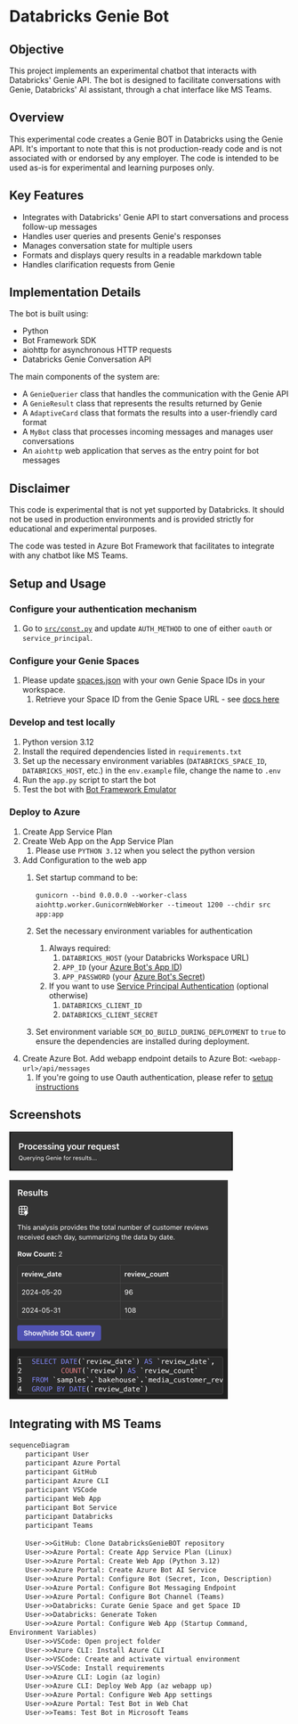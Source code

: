 # Databricks Genie Bot

## Objective

This project implements an experimental chatbot that interacts with Databricks' Genie API. The bot is designed to
facilitate conversations with Genie, Databricks' AI assistant, through a chat interface like MS Teams.

## Overview

This experimental code creates a Genie BOT in Databricks using the Genie API. It's important to note that this is not
production-ready code and is not associated with or endorsed by any employer.
The code is intended to be used as-is for experimental and learning purposes only.

## Key Features

- Integrates with Databricks' Genie API to start conversations and process follow-up messages
- Handles user queries and presents Genie's responses
- Manages conversation state for multiple users
- Formats and displays query results in a readable markdown table
- Handles clarification requests from Genie

## Implementation Details

The bot is built using:

- Python
- Bot Framework SDK
- aiohttp for asynchronous HTTP requests
- Databricks Genie Conversation API

The main components of the system are:

- A `GenieQuerier` class that handles the communication with the Genie API
- A `GenieResult` class that represents the results returned by Genie
- A `AdaptiveCard` class that formats the results into a user-friendly card format
- A `MyBot` class that processes incoming messages and manages user conversations
- An `aiohttp` web application that serves as the entry point for bot messages

## Disclaimer

This code is experimental that is not yet supported by Databricks.
It should not be used in production environments and is provided strictly for educational and experimental purposes.

The code was tested in Azure Bot Framework that facilitates to integrate with any chatbot like MS Teams.

## Setup and Usage

### Configure your authentication mechanism

1. Go to [`src/const.py`](./src/const.py) and update `AUTH_METHOD` to one of either `oauth` or `service_principal`.

### Configure your Genie Spaces

1. Please update [spaces.json](./spaces.json) with your own Genie Space IDs in your workspace.
   1. Retrieve your Space ID from the Genie Space URL - see [docs here](https://learn.microsoft.com/en-us/azure/databricks/genie/conversation-api#-step-3-gather-details)

### Develop and test locally

1. Python version 3.12
2. Install the required dependencies listed in `requirements.txt`
3. Set up the necessary environment variables (`DATABRICKS_SPACE_ID`, `DATABRICKS_HOST`, etc.) in the `env.example` file, change the name to `.env`
4. Run the `app.py` script to start the bot
5. Test the bot with [Bot Framework Emulator](https://learn.microsoft.com/en-us/azure/bot-service/bot-service-debug-emulator?view=azure-bot-service-4.0&tabs=python)

### Deploy to Azure

1. Create App Service Plan
1. Create Web App on the App Service Plan
   1. Please use `PYTHON 3.12` when you select the python version
1. Add Configuration to the web app
   1. Set startup command to be:

      ```gunicorn --bind 0.0.0.0 --worker-class aiohttp.worker.GunicornWebWorker --timeout 1200 --chdir src app:app```

   1. Set the necessary environment variables for authentication
      1. Always required:
         1. `DATABRICKS_HOST` (your Databricks Workspace URL)
         1. `APP_ID` (your [Azure Bot's App ID](https://learn.microsoft.com/en-us/azure/bot-service/bot-builder-authentication?view=azure-bot-service-4.0&tabs=userassigned%2Caadv2%2Cpython#to-get-your-app-or-tenant-id))
         1. `APP_PASSWORD` (your [Azure Bot's Secret](https://learn.microsoft.com/en-us/azure/bot-service/bot-builder-authentication?view=azure-bot-service-4.0&tabs=userassigned%2Caadv2%2Cpython#to-generate-a-new-password))
      1. If you want to use [Service Principal Authentication](https://learn.microsoft.com/en-us/azure/databricks/dev-tools/auth/oauth-m2m) (optional otherwise)
         1. `DATABRICKS_CLIENT_ID`
         1. `DATABRICKS_CLIENT_SECRET`
   1. Set environment variable `SCM_DO_BUILD_DURING_DEPLOYMENT` to `true` to ensure the dependencies are installed during deployment.
1. Create Azure Bot. Add webapp endpoint details to Azure Bot: `<webapp-url>/api/messages`
   1. If you're going to use Oauth authentication, please refer to [setup instructions](./docs/databricks_oauth.md)

## Screenshots

![Waiting message](screenshots/wait.png)

![Genie response](screenshots/response.png)

## Integrating with MS Teams

```mermaid
sequenceDiagram
    participant User
    participant Azure Portal
    participant GitHub
    participant Azure CLI
    participant VSCode
    participant Web App
    participant Bot Service
    participant Databricks
    participant Teams

    User->>GitHub: Clone DatabricksGenieBOT repository
    User->>Azure Portal: Create App Service Plan (Linux)
    User->>Azure Portal: Create Web App (Python 3.12)
    User->>Azure Portal: Create Azure Bot AI Service
    User->>Azure Portal: Configure Bot (Secret, Icon, Description)
    User->>Azure Portal: Configure Bot Messaging Endpoint
    User->>Azure Portal: Configure Bot Channel (Teams)
    User->>Databricks: Curate Genie Space and get Space ID
    User->>Databricks: Generate Token
    User->>Azure Portal: Configure Web App (Startup Command, Environment Variables)
    User->>VSCode: Open project folder
    User->>Azure CLI: Install Azure CLI
    User->>VSCode: Create and activate virtual environment
    User->>VSCode: Install requirements
    User->>Azure CLI: Login (az login)
    User->>Azure CLI: Deploy Web App (az webapp up)
    User->>Azure Portal: Configure Web App settings
    User->>Azure Portal: Test Bot in Web Chat
    User->>Teams: Test Bot in Microsoft Teams
